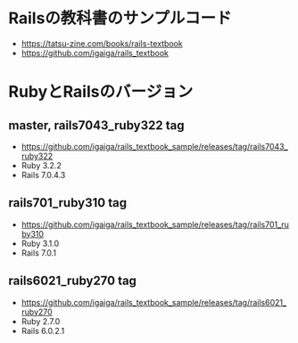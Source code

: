 # Railsの教科書のサンプルコード

- https://tatsu-zine.com/books/rails-textbook
- https://github.com/igaiga/rails_textbook

# RubyとRailsのバージョン

## master, rails7043_ruby322 tag

- https://github.com/igaiga/rails_textbook_sample/releases/tag/rails7043_ruby322
- Ruby 3.2.2
- Rails 7.0.4.3

## rails701_ruby310 tag

- https://github.com/igaiga/rails_textbook_sample/releases/tag/rails701_ruby310
- Ruby 3.1.0
- Rails 7.0.1

## rails6021_ruby270 tag

- https://github.com/igaiga/rails_textbook_sample/releases/tag/rails6021_ruby270
- Ruby 2.7.0
- Rails 6.0.2.1
